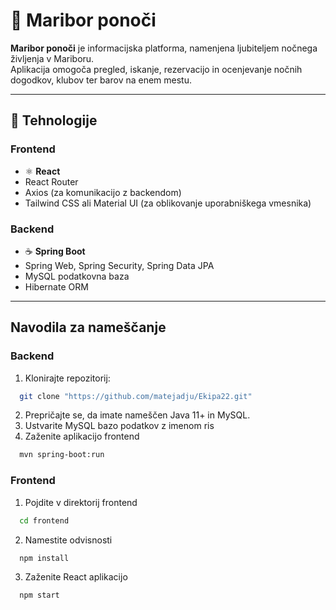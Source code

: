 # 🌃 Maribor ponoči

**Maribor ponoči** je informacijska platforma, namenjena ljubiteljem nočnega življenja v Mariboru.  
Aplikacija omogoča pregled, iskanje, rezervacijo in ocenjevanje nočnih dogodkov, klubov ter barov na enem mestu.

---

## 🧩 Tehnologije

### Frontend
- ⚛️ **React**
- React Router
- Axios (za komunikacijo z backendom)
- Tailwind CSS ali Material UI (za oblikovanje uporabniškega vmesnika)

### Backend
- ☕ **Spring Boot**
- Spring Web, Spring Security, Spring Data JPA
- MySQL podatkovna baza
- Hibernate ORM

---

## Navodila za nameščanje 

### Backend
1. Klonirajte repozitorij:
```bash
  git clone "https://github.com/matejadju/Ekipa22.git"
```
2. Prepričajte se, da imate nameščen Java 11+ in MySQL.
3. Ustvarite MySQL bazo podatkov z imenom ris
4. Zaženite aplikacijo frontend
```bash
  mvn spring-boot:run
```

### Frontend
1. Pojdite v direktorij frontend
```bash
  cd frontend
```
2. Namestite odvisnosti
```bash
  npm install
```
3. Zaženite React aplikacijo
```bash
  npm start
``` 

